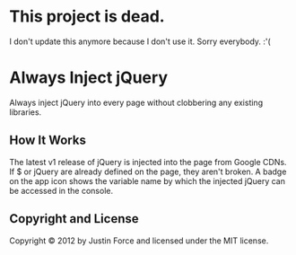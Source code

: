 # This project is dead.

I don't update this anymore because I don't use it. Sorry everybody. :'(

Always Inject jQuery
====================

Always inject jQuery into every page without clobbering any existing libraries.

How It Works
------------

The latest v1 release of jQuery is injected into the page from Google CDNs. If $
or jQuery are already defined on the page, they aren't broken. A badge on the
app icon shows the variable name by which the injected jQuery can be accessed in
the console.

Copyright and License
---------------------

Copyright © 2012 by Justin Force and licensed under the MIT license.
